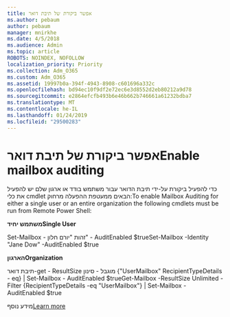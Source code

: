 ```yaml
---
title: אפשר ביקורת של תיבת דואר
ms.author: pebaum
author: pebaum
manager: mnirkhe
ms.date: 4/5/2018
ms.audience: Admin
ms.topic: article
ROBOTS: NOINDEX, NOFOLLOW
localization_priority: Priority
ms.collection: Adm_O365
ms.custom: Adm_O365
ms.assetid: 19997b0a-394f-4943-8908-c601696a332c
ms.openlocfilehash: bd94ec10f9df2e72ec6e3d8552d2eb80212a9d78
ms.sourcegitcommit: e2864efcfb493b6e46b662b746661a61232bdba7
ms.translationtype: MT
ms.contentlocale: he-IL
ms.lasthandoff: 01/24/2019
ms.locfileid: "29500283"
---
```

# <a name="enable-mailbox-auditing"></a><span data-ttu-id="aee1d-102">אפשר ביקורת של תיבת דואר</span><span class="sxs-lookup"><span data-stu-id="aee1d-102">Enable mailbox auditing</span></span>

<span data-ttu-id="aee1d-103">כדי להפעיל ביקורת על-ידי תיבת הדואר עבור משתמש בודד או ארגון שלם יש להפעיל את כלי cmdlet הבאים ממעטפת ההפעלה מרחוק:</span><span class="sxs-lookup"><span data-stu-id="aee1d-103">To enable Mailbox Auditing for either a single user or an entire organization the following cmdlets must be run from Remote Power Shell:</span></span>
  
 <span data-ttu-id="aee1d-104">**משתמש יחיד**</span><span class="sxs-lookup"><span data-stu-id="aee1d-104">**Single User**</span></span>
  
<span data-ttu-id="aee1d-105">Set-Mailbox - זהות "יורם חלון" - AuditEnabled $true</span><span class="sxs-lookup"><span data-stu-id="aee1d-105">Set-Mailbox -Identity "Jane Dow" -AuditEnabled $true</span></span>
  
 <span data-ttu-id="aee1d-106">**הארגון**</span><span class="sxs-lookup"><span data-stu-id="aee1d-106">**Organization**</span></span>
  
<span data-ttu-id="aee1d-107">תיבת דואר-get - ResultSize מוגבל - סינון {"UserMailbox" RecipientTypeDetails - eq} | Set-Mailbox - AuditEnabled $true</span><span class="sxs-lookup"><span data-stu-id="aee1d-107">Get-Mailbox -ResultSize Unlimited -Filter {RecipientTypeDetails -eq "UserMailbox"} | Set-Mailbox -AuditEnabled $true</span></span>
  
<span data-ttu-id="aee1d-108">מידע נוסף</span><span class="sxs-lookup"><span data-stu-id="aee1d-108">[Learn more](https://support.office.com/article/aaca8987-5b62-458b-9882-c28476a66918)</span></span>
  


